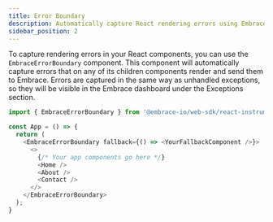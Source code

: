 ```yaml
---
title: Error Boundary
description: Automatically capture React rendering errors using Embrace Web SDK
sidebar_position: 2
---
```


To capture rendering errors in your React components, you can use the `EmbraceErrorBoundary` component. This component will automatically capture errors that on any of its children components render and send them to Embrace.
Errors are captured in the same way as unhandled exceptions, so they will be visible in the Embrace dashboard under the Exceptions section.

```typescript jsx
import { EmbraceErrorBoundary } from '@embrace-io/web-sdk/react-instrumentation';

const App = () => {
  return (
    <EmbraceErrorBoundary fallback={() => <YourFallbackComponent />}>
      <>
        {/* Your app components go here */}
        <Home />
        <About />
        <Contact />
      </>
    </EmbraceErrorBoundary>
  );
}
```
